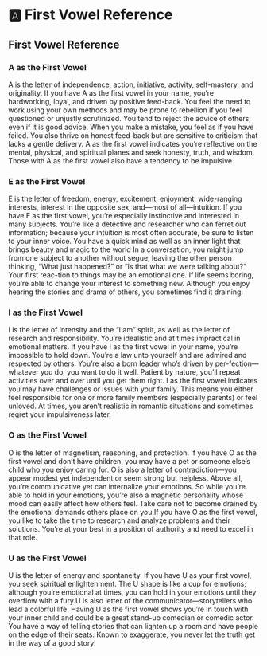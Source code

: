 # 🅰️ First Vowel Reference

## First Vowel Reference

### A as the First Vowel

A is the letter of independence, action, initiative, activity, self-mastery, and originality. If you have A as the first vowel in your name, you’re hardworking, loyal, and driven by positive feed-back. You feel the need to work using your own methods and may be prone to rebellion if you feel questioned or unjustly scrutinized. You tend to reject the advice of others, even if it is good advice. When you make a mistake, you feel as if you have failed. You also thrive on honest feed-back but are sensitive to criticism that lacks a gentle delivery. A as the first vowel indicates you’re reflective on the mental, physical, and spiritual planes and seek honesty, truth, and wisdom. Those with A as the first vowel also have a tendency to be impulsive.

### E as the First Vowel

E is the letter of freedom, energy, excitement, enjoyment, wide-ranging interests, interest in the opposite sex, and—most of all—intuition. If you have E as the first vowel, you’re especially instinctive and interested in many subjects. You’re like a detective and researcher who can ferret out information; because your intuition is most often accurate, be sure to listen to your inner voice. You have a quick mind as well as an inner light that brings beauty and magic to the world In a conversation, you might jump from one subject to another without segue, leaving the other person thinking, “What just happened?” or “Is that what we were talking about?” Your first reac-tion to things may be an emotional one. If life seems boring, you’re able to change your interest to something new. Although you enjoy hearing the stories and drama of others, you sometimes find it draining.

### I as the First Vowel

I is the letter of intensity and the “I am” spirit, as well as the letter of research and responsibility. You’re idealistic and at times impractical in emotional matters. If you have I as the first vowel in your name, you’re impossible to hold down. You’re a law unto yourself and are admired and respected by others. You’re also a born leader who’s driven by per-fection—whatever you do, you want to do it well. Patient by nature, you’ll repeat activities over and over until you get them right. I as the first vowel indicates you may have challenges or issues with your family. This means you either feel responsible for one or more family members (especially parents) or feel unloved. At times, you aren’t realistic in romantic situations and sometimes regret your impulsiveness later.

### O as the First Vowel

O is the letter of magnetism, reasoning, and protection. If you have O as the first vowel and don’t have children, you may have a pet or someone else’s child who you enjoy caring for. O is also a letter of contradiction—you appear modest yet independent or seem strong but helpless. Above all, you’re communicative yet can internalize your emotions. So while you’re able to hold in your emotions, you’re also a magnetic personality whose mood can easily affect how others feel. Take care not to become drained by the emotional demands others place on you.If you have O as the first vowel, you like to take the time to research and analyze problems and their solutions. You’re at your best in a position of authority and need to excel in that role.&#x20;

### U as the First Vowel

U is the letter of energy and spontaneity. If you have U as your first vowel, you seek spiritual enlightenment. The U shape is like a cup for emotions; although you’re emotional at times, you can hold in your emotions until they overflow with a fury.U is also letter of the communicator—storytellers who lead a colorful life. Having U as the first vowel shows you’re in touch with your inner child and could be a great stand-up comedian or comedic actor. You have a way of telling stories that can lighten up a room and have people on the edge of their seats. Known to exaggerate, you never let the truth get in the way of a good story!
